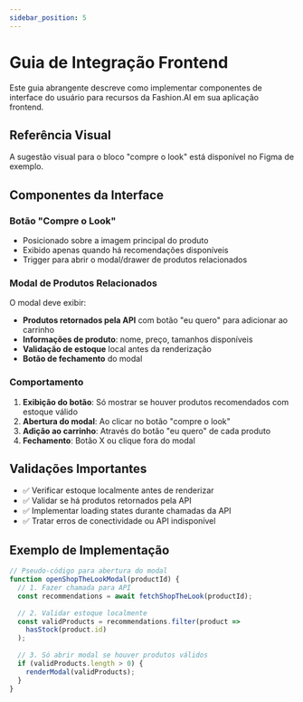 ```yaml
---
sidebar_position: 5
---
```


# Guia de Integração Frontend

Este guia abrangente descreve como implementar componentes de interface do usuário para recursos da Fashion.AI em sua aplicação frontend.

## Referência Visual

A sugestão visual para o bloco "compre o look" está disponível no Figma de exemplo.

## Componentes da Interface

### Botão "Compre o Look"

- Posicionado sobre a imagem principal do produto
- Exibido apenas quando há recomendações disponíveis
- Trigger para abrir o modal/drawer de produtos relacionados

### Modal de Produtos Relacionados

O modal deve exibir:

- **Produtos retornados pela API** com botão "eu quero" para adicionar ao carrinho
- **Informações de produto**: nome, preço, tamanhos disponíveis
- **Validação de estoque** local antes da renderização
- **Botão de fechamento** do modal

### Comportamento

1. **Exibição do botão**: Só mostrar se houver produtos recomendados com estoque válido
2. **Abertura do modal**: Ao clicar no botão "compre o look"
3. **Adição ao carrinho**: Através do botão "eu quero" de cada produto
4. **Fechamento**: Botão X ou clique fora do modal

## Validações Importantes

- ✅ Verificar estoque localmente antes de renderizar
- ✅ Validar se há produtos retornados pela API
- ✅ Implementar loading states durante chamadas da API
- ✅ Tratar erros de conectividade ou API indisponível

## Exemplo de Implementação

```javascript
// Pseudo-código para abertura do modal
function openShopTheLookModal(productId) {
  // 1. Fazer chamada para API
  const recommendations = await fetchShopTheLook(productId);
  
  // 2. Validar estoque localmente
  const validProducts = recommendations.filter(product => 
    hasStock(product.id)
  );
  
  // 3. Só abrir modal se houver produtos válidos
  if (validProducts.length > 0) {
    renderModal(validProducts);
  }
}
```